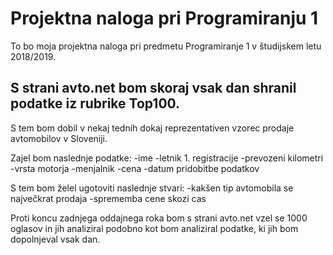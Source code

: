 ﻿# Projektna naloga pri Programiranju 1
To bo moja projektna naloga pri predmetu Programiranje 1 v študijskem letu 2018/2019.

## S strani avto.net bom skoraj vsak dan shranil podatke iz rubrike Top100.
S tem bom dobil v nekaj tednih dokaj reprezentativen vzorec prodaje avtomobilov v Sloveniji.

Zajel bom naslednje podatke:
-ime
-letnik 1. registracije
-prevozeni kilometri
-vrsta motorja
-menjalnik
-cena
-datum pridobitbe podatkov

S tem bom želel ugotoviti naslednje stvari:
-kakšen tip avtomobila se največkrat prodaja
-sprememba cene skozi cas

Proti koncu zadnjega oddajnega roka bom s strani avto.net vzel se 1000 oglasov in jih analiziral podobno kot bom analiziral podatke,
ki jih bom dopolnjeval vsak dan.

